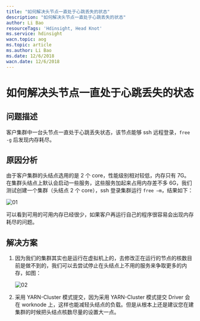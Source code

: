 ```yaml
---
title: "如何解决头节点一直处于心跳丢失的状态"
description: "如何解决头节点一直处于心跳丢失的状态"
author: Li Bao
resourceTags: 'Hdinsight, Head Knot'
ms.service: hdinsight
wacn.topic: aog
ms.topic: article
ms.author: Li Bao
ms.date: 12/6/2018
wacn.date: 12/6/2018
---
```


# 如何解决头节点一直处于心跳丢失的状态

## 问题描述

客户集群中一台头节点一直处于心跳丢失状态，该节点能够 ssh 远程登录，`free -g` 后发现内存耗尽。

## 原因分析

由于客户集群的头结点选用的是 2 个 core，性能级别相对较低，内存只有 7G。在集群头结点上默认会启动一些服务，这些服务加起来占用内存差不多 6G，我们测试创建一个集群（头结点 2 个 core），ssh 登录集群运行 `free –m`，结果如下：

![01](media/aog-hdinsight-howto-solve-head-knot-heartbeat-loseness/01.png "01")

可以看到可用的可用内存已经很少，如果客户再运行自己的程序很容易会出现内存耗尽的问题。

## 解决方案

1. 因为我们的集群其实也是运行在虚拟机上的，去修改正在运行的节点的核数目前是做不到的，我们可以去尝试停止在头结点上不用的服务来争取更多的内存，如图：

    ![02](media/aog-hdinsight-howto-solve-head-knot-heartbeat-loseness/02.png "02")

2. 采用 YARN-Cluster 模式提交，因为采用 YARN-Cluster 模式提交 Driver 会在 worknode 上，这样也能减轻头结点的负载。但是从根本上还是建议您在建集群的时候把头结点核数尽量的设置大一点。
